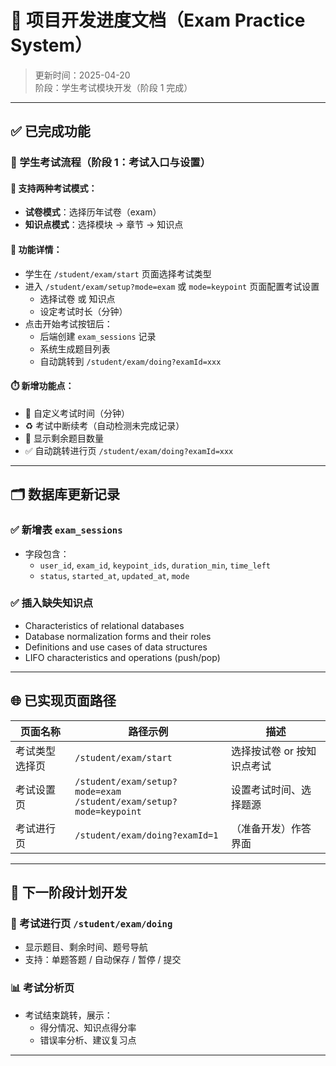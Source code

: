 
# 📘 项目开发进度文档（Exam Practice System）

> 更新时间：2025-04-20  
> 阶段：学生考试模块开发（阶段 1 完成）

---

## ✅ 已完成功能

### 🧪 学生考试流程（阶段 1：考试入口与设置）

#### 📍 支持两种考试模式：
- **试卷模式**：选择历年试卷（exam）
- **知识点模式**：选择模块 → 章节 → 知识点

#### 🔧 功能详情：
- 学生在 `/student/exam/start` 页面选择考试类型
- 进入 `/student/exam/setup?mode=exam` 或 `mode=keypoint` 页面配置考试设置
  - 选择试卷 或 知识点
  - 设定考试时长（分钟）
- 点击开始考试按钮后：
  - 后端创建 `exam_sessions` 记录
  - 系统生成题目列表
  - 自动跳转到 `/student/exam/doing?examId=xxx`

#### ⏱️ 新增功能点：
- 🧭 自定义考试时间（分钟）
- ♻️ 考试中断续考（自动检测未完成记录）
- 📌 显示剩余题目数量
- ✅ 自动跳转进行页 `/student/exam/doing?examId=xxx`

---

## 🗂️ 数据库更新记录

### ✅ 新增表 `exam_sessions`
- 字段包含：
  - `user_id`, `exam_id`, `keypoint_ids`, `duration_min`, `time_left`
  - `status`, `started_at`, `updated_at`, `mode`

### ✅ 插入缺失知识点
- Characteristics of relational databases
- Database normalization forms and their roles
- Definitions and use cases of data structures
- LIFO characteristics and operations (push/pop)

---

## 🌐 已实现页面路径

| 页面名称     | 路径示例 | 描述 |
|--------------|----------|------|
| 考试类型选择页 | `/student/exam/start` | 选择按试卷 or 按知识点考试 |
| 考试设置页     | `/student/exam/setup?mode=exam`<br>`/student/exam/setup?mode=keypoint` | 设置考试时间、选择题源 |
| 考试进行页     | `/student/exam/doing?examId=1` | （准备开发）作答界面 |

---

## 📌 下一阶段计划开发

### 🧪 考试进行页 `/student/exam/doing`
- 显示题目、剩余时间、题号导航
- 支持：单题答题 / 自动保存 / 暂停 / 提交

### 📊 考试分析页
- 考试结束跳转，展示：
  - 得分情况、知识点得分率
  - 错误率分析、建议复习点

---

